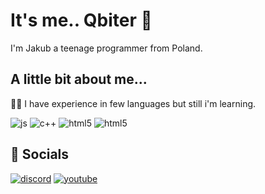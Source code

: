 
# It's me.. Qbiter 👋
I'm Jakub a teenage programmer from Poland. 


## A little bit about me...
👩‍💻 I have experience in few languages but still i'm learning.

![js](https://img.shields.io/badge/JAVASCRIPT-000000?style=for-the-badge&logo=javascript&logoColor=yellow)
![c++](https://img.shields.io/badge/C++-000000?style=for-the-badge&logo=cplusplus&logoColor=blue)
![html5](https://img.shields.io/badge/HTML5-000000?style=for-the-badge&logo=html5&logoColor=orange)
![html5](https://img.shields.io/badge/CSS3-000000?style=for-the-badge&logo=css3&logoColor=blue)

## 🔗 Socials
[![discord](https://img.shields.io/badge/QBITER%238020-7289da?style=for-the-badge&logo=discord&logoColor=white)](https://discord.com/users/385119411427606541)
[![youtube](https://img.shields.io/badge/QBITER-ff0000?style=for-the-badge&logo=youtube&logoColor=white)](https://youtube.com/Qbiter)

